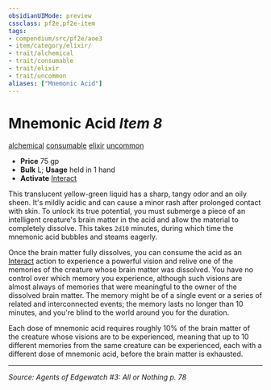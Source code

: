```yaml
---
obsidianUIMode: preview
cssclass: pf2e,pf2e-item
tags:
- compendium/src/pf2e/aoe3
- item/category/elixir/
- trait/alchemical
- trait/consumable
- trait/elixir
- trait/uncommon
aliases: ["Mnemonic Acid"]
---
```

# Mnemonic Acid *Item 8*  
[alchemical](rules/traits/alchemical.md "Alchemical Item Trait")  [consumable](rules/traits/consumable.md "Consumable Item Trait")  [elixir](rules/traits/elixir.md "Elixir Item Trait")  [uncommon](rules/traits/uncommon.md "Uncommon Rarity Trait")  

- **Price** 75 gp
- **Bulk** L; **Usage** held in 1 hand
- **Activate** [Interact](rules/actions/interact.md)

This translucent yellow-green liquid has a sharp, tangy odor and an oily sheen. It's mildly acidic and can cause a minor rash after prolonged contact with skin. To unlock its true potential, you must submerge a piece of an intelligent creature's brain matter in the acid and allow the material to completely dissolve. This takes `2d10` minutes, during which time the mnemonic acid bubbles and steams eagerly.

Once the brain matter fully dissolves, you can consume the acid as an [Interact](rules/actions/interact.md) action to experience a powerful vision and relive one of the memories of the creature whose brain matter was dissolved. You have no control over which memory you experience, although such visions are almost always of memories that were meaningful to the owner of the dissolved brain matter. The memory might be of a single event or a series of related and interconnected events; the memory lasts no longer than 10 minutes, and you're blind to the world around you for the duration.

Each dose of mnemonic acid requires roughly 10% of the brain matter of the creature whose visions are to be experienced, meaning that up to 10 different memories from the same creature can be experienced, each with a different dose of mnemonic acid, before the brain matter is exhausted.


---
*Source: Agents of Edgewatch #3: All or Nothing p. 78*